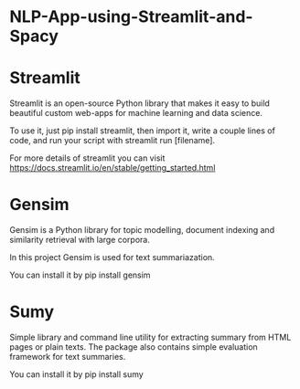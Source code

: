 # NLP-App-using-Streamlit-and-Spacy

# Streamlit
Streamlit is an open-source Python library that makes it easy to build beautiful custom web-apps for machine learning and data science.

To use it, just pip install streamlit, then import it, write a couple lines of code, and run your script with streamlit run [filename].

For more details of streamlit you can visit https://docs.streamlit.io/en/stable/getting_started.html

# Gensim

Gensim is a Python library for topic modelling, document indexing and similarity retrieval with large corpora.

In this project Gensim is used for text summariazation.

You can install it by pip install gensim

# Sumy

Simple library and command line utility for extracting summary from HTML pages or plain texts. The package also contains simple evaluation framework for text summaries. 

You can install it by pip install sumy

